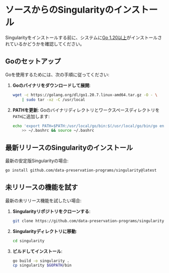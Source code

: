 # ソースからのSingularityのインストール

Singularityをインストールする前に、システムに[Go 1.20以上](https://golang.org/dl/)がインストールされているかどうかを確認してください。

## Goのセットアップ

Goを使用するためには、次の手順に従ってください:

1. **Goのバイナリをダウンロードして展開**:
    ```bash
    wget -c https://golang.org/dl/go1.20.7.linux-amd64.tar.gz -O - \
        | sudo tar -xz -C /usr/local
    ```

2. **PATHを更新**:
   Goのバイナリディレクトリとワークスペースディレクトリを`PATH`に追加します:
    ```bash
    echo 'export PATH=$PATH:/usr/local/go/bin:$(/usr/local/go/bin/go env GOPATH)/bin' \
        >> ~/.bashrc && source ~/.bashrc
    ```

## 最新リリースのSingularityのインストール

最新の安定版Singularityの場合:
```bash
go install github.com/data-preservation-programs/singularity@latest
```

## 未リリースの機能を試す

最新の未リリース機能を試したい場合:

1. **Singularityリポジトリをクローンする**:
    ```bash
    git clone https://github.com/data-preservation-programs/singularity.git
    ```
2. **Singularityディレクトリに移動**:
    ```bash
    cd singularity
    ```
3. **ビルドしてインストール**:
    ```bash
    go build -o singularity .
    cp singularity $GOPATH/bin
    ```